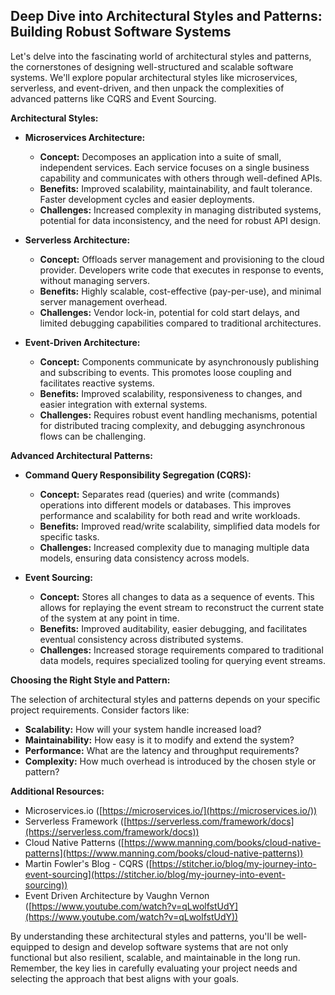 ## Deep Dive into Architectural Styles and Patterns: Building Robust Software Systems

Let's delve into the fascinating world of architectural styles and patterns, the cornerstones of designing well-structured and scalable software systems. We'll explore popular architectural styles like microservices, serverless, and event-driven, and then unpack the complexities of advanced patterns like CQRS and Event Sourcing.

**Architectural Styles:**

- **Microservices Architecture:**
    
    - **Concept:** Decomposes an application into a suite of small, independent services. Each service focuses on a single business capability and communicates with others through well-defined APIs.
    - **Benefits:** Improved scalability, maintainability, and fault tolerance. Faster development cycles and easier deployments.
    - **Challenges:** Increased complexity in managing distributed systems, potential for data inconsistency, and the need for robust API design.
- **Serverless Architecture:**
    
    - **Concept:** Offloads server management and provisioning to the cloud provider. Developers write code that executes in response to events, without managing servers.
    - **Benefits:** Highly scalable, cost-effective (pay-per-use), and minimal server management overhead.
    - **Challenges:** Vendor lock-in, potential for cold start delays, and limited debugging capabilities compared to traditional architectures.
- **Event-Driven Architecture:**
    
    - **Concept:** Components communicate by asynchronously publishing and subscribing to events. This promotes loose coupling and facilitates reactive systems.
    - **Benefits:** Improved scalability, responsiveness to changes, and easier integration with external systems.
    - **Challenges:** Requires robust event handling mechanisms, potential for distributed tracing complexity, and debugging asynchronous flows can be challenging.

**Advanced Architectural Patterns:**

- **Command Query Responsibility Segregation (CQRS):**
    
    - **Concept:** Separates read (queries) and write (commands) operations into different models or databases. This improves performance and scalability for both read and write workloads.
    - **Benefits:** Improved read/write scalability, simplified data models for specific tasks.
    - **Challenges:** Increased complexity due to managing multiple data models, ensuring data consistency across models.
- **Event Sourcing:**
    
    - **Concept:** Stores all changes to data as a sequence of events. This allows for replaying the event stream to reconstruct the current state of the system at any point in time.
    - **Benefits:** Improved auditability, easier debugging, and facilitates eventual consistency across distributed systems.
    - **Challenges:** Increased storage requirements compared to traditional data models, requires specialized tooling for querying event streams.

**Choosing the Right Style and Pattern:**

The selection of architectural styles and patterns depends on your specific project requirements. Consider factors like:

- **Scalability:** How will your system handle increased load?
- **Maintainability:** How easy is it to modify and extend the system?
- **Performance:** What are the latency and throughput requirements?
- **Complexity:** How much overhead is introduced by the chosen style or pattern?

**Additional Resources:**

- Microservices.io ([https://microservices.io/](https://microservices.io/))
- Serverless Framework ([https://serverless.com/framework/docs](https://serverless.com/framework/docs))
- Cloud Native Patterns ([https://www.manning.com/books/cloud-native-patterns](https://www.manning.com/books/cloud-native-patterns))
- Martin Fowler's Blog - CQRS ([https://stitcher.io/blog/my-journey-into-event-sourcing](https://stitcher.io/blog/my-journey-into-event-sourcing))
- Event Driven Architecture by Vaughn Vernon ([https://www.youtube.com/watch?v=qLwolfstUdY](https://www.youtube.com/watch?v=qLwolfstUdY))

By understanding these architectural styles and patterns, you'll be well-equipped to design and develop software systems that are not only functional but also resilient, scalable, and maintainable in the long run. Remember, the key lies in carefully evaluating your project needs and selecting the approach that best aligns with your goals.